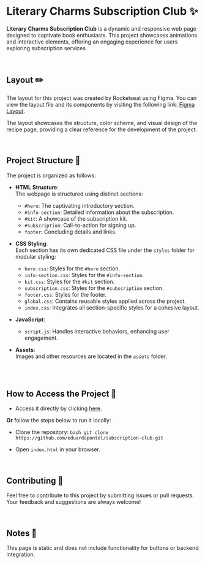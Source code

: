 # Literary Charms Subscription Club ✨

**Literary Charms Subscription Club** is a dynamic and responsive web page designed to captivate book enthusiasts. This project showcases animations and interactive elements, offering an engaging experience for users exploring subscription services.

<br>

## Layout ✏️

The layout for this project was created by Rocketseat using Figma. You can view the layout file and its components by visiting the following link: [Figma Layout](https://www.figma.com/design/qaYOzo2aE4kIMj45uhHLfM/LP-de-Clube-de-Assinatura-(Community)?m=dev).

The layout showcases the structure, color scheme, and visual design of the recipe page, providing a clear reference for the development of the project.

<br>

## Project Structure 📂

The project is organized as follows:  
- **HTML Structure**:  
  The webpage is structured using distinct sections:  
  - `#hero`: The captivating introductory section.  
  - `#info-section`: Detailed information about the subscription.  
  - `#kit`: A showcase of the subscription kit.  
  - `#subscription`: Call-to-action for signing up.  
  - `footer`: Concluding details and links.

- **CSS Styling**:  
  Each section has its own dedicated CSS file under the `styles` folder for modular styling:  
  - `hero.css`: Styles for the `#hero` section.  
  - `info-section.css`: Styles for the `#info-section`.  
  - `kit.css`: Styles for the `#kit` section.  
  - `subscription.css`: Styles for the `#subscription` section.  
  - `footer.css`: Styles for the footer.  
  - `global.css`: Contains reusable styles applied across the project.  
  - `index.css`: Integrates all section-specific styles for a cohesive layout.

- **JavaScript**:  
  - `script.js`: Handles interactive behaviors, enhancing user engagement.

- **Assets**:  
  Images and other resources are located in the `assets` folder.

  <br>

  <br>

## How to Access the Project 🚀

- Access it directly by clicking [here](https://eduardapontel.github.io/subscription-club/).

**Or** follow the steps below to run it locally:

- Clone the repository:
   ```bash git clone https://github.com/eduardapontel/subscription-club.git```

- Open `index.html` in your browser.

<br>

## Contributing 🤝

Feel free to contribute to this project by submitting issues or pull requests. Your feedback and suggestions are always welcome!

<br>

## Notes 📌

This page is static and does not include functionality for buttons or backend integration.
